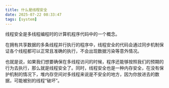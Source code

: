```yaml
---
title: 什么是线程安全
date: 2025-07-22 08:33:47
tags: [system]
---
```


线程安全是多线程编程时的计算机程序代码中的一个概念。

<!-- more -->

在拥有共享数据的多条线程并行执行的程序中，线程安全的代码会通过同步机制保证各个线程都可以正常且准确的执行，不会出现数据污染等意外情况。

也就是说，如果我们想要确保在多线程访问的时候，程序还能够按照我们的预期的行为去执行，那么就是线程安全了。同时，线程安全也是一种内存安全，在没有保护机制的情况下，堆内存空间对多线程来说是不安全的地方，因为你放进去的数据，可能被别的线程“破坏”。
